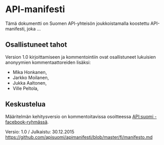 # API-manifesti

Tämä dokumentti on Suomen API-yhteisön joukkoistamalla koostettu API-manifesti, joka ...

## Osallistuneet tahot

Version 1.0 kirjoittamiseen ja kommentointiin ovat osallistuneet lukuisien anonyymien kommentaattoreiden lisäksi: 

* Mika Honkanen, 
* Jarkko Moilanen,
* Jukka Aaltonen,
* Ville Peltola,


## Keskustelua

Määritelmän kehitysversio on kommentoitavissa osoitteessa [API:suomi -facebook-ryhmässä](https://www.facebook.com/groups/apisuomi/). 

Versio: 1.0 / Julkaistu: 30.12.2015 https://github.com/apisuomi/apimanifesti/blob/master/fi/manifesto.md

